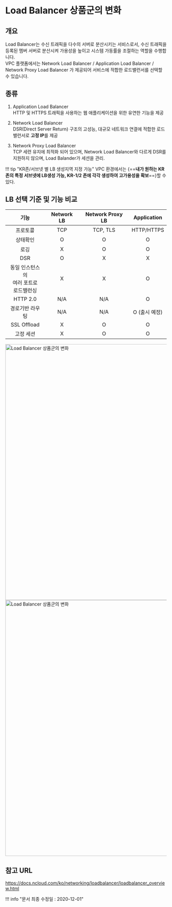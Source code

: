# Load Balancer 상품군의 변화

## 개요
Load Balancer는 수신 트래픽을 다수의 서버로 분산시키는 서비스로서, 수신 트래픽을 등록된 멤버 서버로 분산시켜 가용성을 높이고 시스템 가동률을 조절하는 역할을 수행합니다.  
VPC 플랫폼에서는 Network Load Balancer / Application Load Balancer / Network Proxy Load Balancer 가 제공되어 서비스에 적합한 로드밸런서를 선택할 수 있습니다.

## 종류

1. Application Load Balancer  
HTTP 및 HTTPS 트래픽을 사용하는 웹 애플리케이션을 위한 유연한 기능을 제공

2. Network Load Balancer  
DSR(Direct Server Return) 구조의 고성능, 대규모 네트워크 연결에 적합한 로드밸런서로 **고정 IP**를 제공

3. Network Proxy Load Balancer  
TCP 세련 유지에 최적화 되어 있으며, Network Load Balancer와 다르게 DSR를 지원하지 않으며, Load Balander가 세션을 관리.

!!! tip "KR존/서브넷 별 LB 생성지역 지정 가능"
	VPC 환경에서는 {==**내가 원하는 KR존의 특정 서브넷에 LB생성 가능, KR-1/2 존에 각각 생성하여 고가용성을 확보**==}할 수 있다.

## LB 선택 기준 및 기능 비교
| 기능 | Network LB | Network Proxy LB | Application |
| :----: | :----: | :-----: | :-----: |
| 프로토콜 | TCP | TCP, TLS | HTTP/HTTPS|
| 상태확인 | O | O | O |
| 로깅 | X | O | O |
| DSR | O | X | X |
| 동일 인스턴스의<br>여러 포트로<br>로드밸런싱 | X | X | O |
| HTTP 2.0 | N/A | N/A | O |
| 경로기반 라우팅 | N/A | N/A | O (출시 예정) |
| SSL Offload | X | O | O |
| 고정 세션 | X | O | O |



<img src="../../img/ncp_vpc_load_balancer_01.png" alt="Load Balancer 상품군의 변화" style="width:800px;align:center">
<img src="../../img/ncp_vpc_load_balancer_02.png" alt="Load Balancer 상품군의 변화" style="width:800px;align:center">

## 참고 URL
<a href="https://docs.ncloud.com/ko/networking/loadbalancer/loadbalancer_overview.html" target="_blank">https://docs.ncloud.com/ko/networking/loadbalancer/loadbalancer_overview.html</a>


!!! info "문서 최종 수정일 : 2020-12-01"
